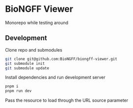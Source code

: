 # BioNGFF Viewer

Monorepo while testing around

## Development

Clone repo and submodules

```sh
git clone git@github.com:BioNGFF/biongff-viewer.git
git submodule init
git submodule update
```

Install dependencies and run development server

```sh
pnpm i
pnpm run dev
```

Pass the resource to load through the URL source parameter
